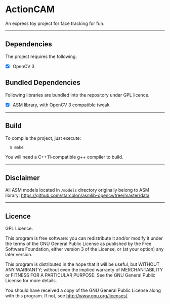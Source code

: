 # ActionCAM

An express toy project for face tracking for fun.

---

## Dependencies

The project requires the following.

- [x] OpenCV 3

## Bundled Dependencies

Following libraries are bundled into the repository under GPL licence.

- [x] [ASM library](https://github.com/derfred/asmlib-opencv), with OpenCV 3 compatible tweak.

---

## Build

To compile the project, just execute:

```bash
  $ make
```

You will need a C++11-compatible g++ compiler to build.

---

## Disclaimer

All ASM models located in `/models` directory originally belong 
to ASM library: https://github.com/starcolon/asmlib-opencv/tree/master/data

---

## Licence

GPL Licence.

This program is free software: you can redistribute it and/or modify
it under the terms of the GNU General Public License as published by
the Free Software Foundation, either version 3 of the License, or
(at your option) any later version.

This program is distributed in the hope that it will be useful,
but WITHOUT ANY WARRANTY; without even the implied warranty of
MERCHANTABILITY or FITNESS FOR A PARTICULAR PURPOSE.  See the
GNU General Public License for more details.

You should have received a copy of the GNU General Public License
along with this program.  If not, see <http://www.gnu.org/licenses/>.